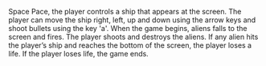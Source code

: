 Space Pace, the player controls a ship that appears at the screen. 
The player can move the ship right, left, up and down using the 
arrow keys and shoot bullets using the key 'a'. 
When the game begins, aliens falls 
to the screen and fires. The player shoots and 
destroys the aliens. If any alien hits the 
player’s ship and reaches the bottom of the screen, 
the player loses a life. If the player loses life, the game ends.
